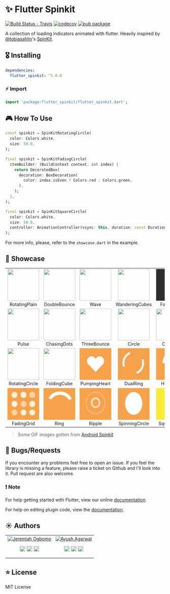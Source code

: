 # ✨ Flutter Spinkit

[![Build Status - Travis](https://travis-ci.org/jogboms/flutter_spinkit.svg?branch=master)](https://travis-ci.org/jogboms/flutter_spinkit) [![codecov](https://codecov.io/gh/jogboms/flutter_spinkit/branch/master/graph/badge.svg)](https://codecov.io/gh/jogboms/flutter_spinkit) [![pub package](https://img.shields.io/pub/v/flutter_spinkit.svg)](https://pub.dartlang.org/packages/flutter_spinkit)

A collection of loading indicators animated with flutter. Heavily inspired by [@tobiasahlin](https://github.com/tobiasahlin)'s [SpinKit](https://github.com/tobiasahlin/SpinKit).

## 🎖 Installing

```yaml
dependencies:
  flutter_spinkit: ^5.0.0
```

### ⚡️ Import

```dart
import 'package:flutter_spinkit/flutter_spinkit.dart';
```

## 🎮 How To Use

```dart
const spinkit = SpinKitRotatingCircle(
  color: Colors.white,
  size: 50.0,
);
```

```dart
final spinkit = SpinKitFadingCircle(
  itemBuilder: (BuildContext context, int index) {
    return DecoratedBox(
      decoration: BoxDecoration(
        color: index.isEven ? Colors.red : Colors.green,
      ),
    );
  },
);
```

```dart
final spinkit = SpinKitSquareCircle(
  color: Colors.white,
  size: 50.0,
  controller: AnimationController(vsync: this, duration: const Duration(milliseconds: 1200)),
);
```

For more info, please, refer to the `showcase.dart` in the example.

## 🚀 Showcase

<table>
  <tr>
    <td align="center">
      <img src="https://raw.githubusercontent.com/ybq/AndroidSpinKit/master/art/RotatingPlane.gif" width="100px" height="100px">
      <br />
      RotatingPlain
    </td>
    <td align="center">
      <img src="https://raw.githubusercontent.com/ybq/AndroidSpinKit/master/art/DoubleBounce.gif" width="100px" height="100px">
      <br />
      DoubleBounce
    </td>
    <td align="center">
      <img src="https://raw.githubusercontent.com/ybq/AndroidSpinKit/master/art/Wave.gif" width="100px" height="100px">
      <br />
      Wave
    </td>
    <td align="center">
      <img src="https://raw.githubusercontent.com/ybq/AndroidSpinKit/master/art/WanderingCubes.gif" width="100px" height="100px">
      <br />
      WanderingCubes
    </td>
    <td align="center">
      <img src="https://raw.githubusercontent.com/jogboms/flutter_spinkit/master/screenshots/FadingFour.gif" width="100px" height="100px">
      <br />
      FadingFour
    </td>
    <td align="center">
      <img src="https://raw.githubusercontent.com/jogboms/flutter_spinkit/master/screenshots/FadingCube.gif" width="100px" height="100px">
      <br />
      FadingCube
    </td>
  </tr>
  <tr>
    <td align="center">
      <img src="https://raw.githubusercontent.com/ybq/AndroidSpinKit/master/art/Pulse.gif" width="100px" height="100px">
      <br />
      Pulse
    </td>
    <td align="center">
      <img src="https://raw.githubusercontent.com/ybq/AndroidSpinKit/master/art/ChasingDots.gif" width="100px" height="100px">
      <br />
      ChasingDots
    </td>
    <td align="center">
      <img src="https://raw.githubusercontent.com/ybq/AndroidSpinKit/master/art/ThreeBounce.gif" width="100px" height="100px">
      <br />
      ThreeBounce
    </td>
    <td align="center">
      <img src="https://raw.githubusercontent.com/ybq/AndroidSpinKit/master/art/Circle.gif" width="100px" height="100px">
      <br />
      Circle
    </td>
    <td align="center">
      <img src="https://raw.githubusercontent.com/ybq/AndroidSpinKit/master/art/CubeGrid.gif" width="100px" height="100px">
      <br />
      CubeGrid
    </td>
    <td align="center">
      <img src="https://raw.githubusercontent.com/ybq/AndroidSpinKit/master/art/FadingCircle.gif" width="100px" height="100px">
      <br />
      FadingCircle
    </td>
  </tr>
  <tr>
    <td align="center">
      <img src="https://raw.githubusercontent.com/ybq/AndroidSpinKit/master/art/RotatingCircle.gif" width="100px" height="100px">
      <br />
      RotatingCircle
    </td>
    <td align="center">
      <img src="https://raw.githubusercontent.com/ybq/AndroidSpinKit/master/art/FoldingCube.gif" width="100px" height="100px">
      <br />
      FoldingCube
    </td>
    <td align="center">
      <img src="https://raw.githubusercontent.com/jogboms/flutter_spinkit/master/screenshots/heart.gif" width="100px" height="100px">
      <br />
      PumpingHeart
    </td>
    <td align="center">
      <img src="https://raw.githubusercontent.com/jogboms/flutter_spinkit/master/screenshots/dual-ring.gif" width="100px" height="100px">
      <br />
      DualRing
    </td>
    <td align="center">
      <img src="https://raw.githubusercontent.com/jogboms/flutter_spinkit/master/screenshots/hour-glass.gif" width="100px" height="100px">
      <br />
      HourGlass
    </td>
    <td align="center">
      <img src="https://raw.githubusercontent.com/jogboms/flutter_spinkit/master/screenshots/PouringHourGlass.gif" width="100px" height="100px">
      <br />
      PouringHourGlass
    </td>
  </tr>
  <tr>
    <td align="center">
      <img src="https://raw.githubusercontent.com/jogboms/flutter_spinkit/master/screenshots/grid.gif" width="100px" height="100px">
      <br />
      FadingGrid
    </td>
    <td align="center">
      <img src="https://raw.githubusercontent.com/jogboms/flutter_spinkit/master/screenshots/ring.gif" width="100px" height="100px">
      <br />
      Ring
    </td>
    <td align="center">
      <img src="https://raw.githubusercontent.com/jogboms/flutter_spinkit/master/screenshots/ripple.gif" width="100px" height="100px">
      <br />
      Ripple
    </td>
    <td align="center">
      <img src="https://raw.githubusercontent.com/jogboms/flutter_spinkit/master/screenshots/spinning-circle.gif" width="100px" height="100px">
      <br />
      SpinningCircle
    </td>
    <td align="center">
      <img src="https://raw.githubusercontent.com/abhishek0706/flutter_spinkit/square_circle/screenshots/square_circle.gif" width="100px" height="100px">
      <br />
      SquareCircle
    </td>
  </tr>
</table>

> Some GIF images gotten from [Android Spinkit](https://github.com/ybq/Android-SpinKit).

## 🐛 Bugs/Requests

If you encounter any problems feel free to open an issue. If you feel the library is
missing a feature, please raise a ticket on Github and I'll look into it.
Pull request are also welcome.

### ❗️ Note

For help getting started with Flutter, view our online
[documentation](https://flutter.io/).

For help on editing plugin code, view the [documentation](https://flutter.io/platform-plugins/#edit-code).

## ☀️ Authors

<table>
  <tr>
    <td align="center">
      <a href = "https://jogboms.github.io/"><img src="https://avatars2.githubusercontent.com/u/6208486?s=400&u=01fab3fc9bb3d2ee799e314d3fe23c54d1deeb07&v=4" width="72" alt="Jeremiah Ogbomo" /></a>
      <p align="center">
        <a href = "https://github.com/jogboms"><img src = "http://www.iconninja.com/files/241/825/211/round-collaboration-social-github-code-circle-network-icon.svg" width="18" height = "18"/></a>
        <a href = "https://twitter.com/jogboms"><img src = "https://www.shareicon.net/download/2016/07/06/107115_media.svg" width="18" height="18"/></a>
        <a href = "https://www.linkedin.com/in/jogboms/"><img src = "http://www.iconninja.com/files/863/607/751/network-linkedin-social-connection-circular-circle-media-icon.svg" width="18" height="18"/></a>
      </p>
    </td>
    <td align="center">
      <a href = "https://ayushagarwal.ml/"><img src="https://avatars2.githubusercontent.com/u/34043023?s=400&u=01fab3fc9bb3d2ee799e314d3fe23c54d1deeb07&v=4" width="72" alt="Ayush Agarwal" /></a>
      <p align="center">
        <a href = "https://github.com/aagarwal1012"><img src = "http://www.iconninja.com/files/241/825/211/round-collaboration-social-github-code-circle-network-icon.svg" width="18" height = "18"/></a>
        <a href = "https://twitter.com/aagarwal1012"><img src = "https://www.shareicon.net/download/2016/07/06/107115_media.svg" width="18" height="18"/></a>
        <a href = "https://www.linkedin.com/in/aagarwal1012/"><img src = "http://www.iconninja.com/files/863/607/751/network-linkedin-social-connection-circular-circle-media-icon.svg" width="18" height="18"/></a>
      </p>
    </td>
  </tr> 
</table>

## ⭐️ License

MIT License

